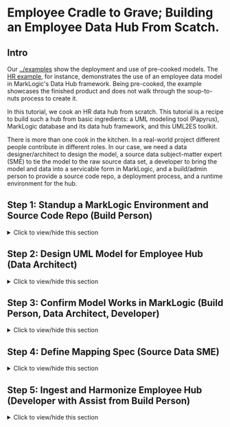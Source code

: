 # Employee Cradle to Grave; Building an Employee Data Hub From Scatch. 

## Intro
Our [../examples](../examples) show the deployment and use of pre-cooked models. The [HR example](../examples/hr), for instance, demonstrates the use of an employee data model in MarkLogic's Data Hub framework. Being pre-cooked, the example showcases the finished product and does not walk through the soup-to-nuts process to create it.

In this tutorial, we cook an HR data hub from scratch. This tutorial is a recipe to build such a hub from basic ingredients: a UML modeling tool (Papyrus), MarkLogic database and its data hub framework, and this UML2ES toolkit. 

There is more than one cook in the kitchen. In a real-world project different people contribute in different roles. In our case, we need a data designer/architect to design the model, a source data subject-matter expert (SME) to tie the model to the raw source data set, a developer to bring the model and data into a servicable form in MarkLogic, and a build/admin person to provide a source code repo, a deployment process, and a runtime environment for the hub.

## Step 1: Standup a MarkLogic Environment and Source Code Repo (Build Person)

<details><summary>Click to view/hide this section</summary>
<p>
We get started by having you, in the role of build person, setup a basic data hub on MarkLogic. You will also create a source code repository with a folder structure in which different project artifacts are stored. 

There are two pre-requisites for running this step of the tutorial:

- You should have a MarkLogic 9.0-7 or greater installation up and running.
- You should have a local clone of the UML2ES toolkit. 

To begin, create a folder called employeeHub anywhere on your build machine. This folder will be a data hub gradle project that incorporates the UML2ES toolkit and has special sub-folders designated for the UML model, the source code mapping spreadsheet, and the source code. (All of these we will build, wearing a different hat, later in the tutorial.)

Under employeeHub, create the following subfolders:
- data
- src

Under employeeHub/data, create the following subfolders:
- mapping
- model
- papyrus

Under employeeHub/src, create the subfolder main.

Under employeeHub/src/main, creat the subfolder ml-modules.

Under employeeHub/src/main/ml-modules, create the subfolder root.

Copy into employeeHub/src/main/ml-modules/root the UML2ES transform code [../uml2esTransform/src/main/ml-modules/root/xmi2es](../uml2esTransform/src/main/ml-modules/root/xmi2es). You did it right if you can see the file employeeHub/src/main/ml-modules/root/xml2es/xml2esTransform.xqy. If you don't see the file in exactly that the location, remove what you copied and try again at the correct level. 

Copy into the main folder employeeHub the UML2ES build file [../uml2esTransform/uml2es4dhf.gradle](../uml2esTransform/uml2es4dhf.gradle).

Copy into employeeHub/data/papyrus the UML2ES profile [../umlProfile/eclipse/MLProfileProject](../umlProfile/eclipse/MLProfileProject). You did it right if you can see the file employeeHub/data/papyrus/MLProfileProject/MLProfile.profile.uml. If you don't see the file in exactly that location, remove what you copied and try again at the correct level. 

Copy into the main folder employeeHub your initial build file [employeeHubLab/step1/build.gradle](employeeHubLab/step1/build.gradle) and your initial gradle properties file [employeeHubLab/step1/gradle.properties](employeeHubLab/step1/gradle.properties). Tweak the gradle.properties once you've copied it over. For example, modify mlHost if you're ML server is not running on localhost; modify mlUsername and mlPassword if your admin username/password is not admin/admin.

When you are done, you should have the following folder structure:

![Step 1 - folder structure](images/emp_setup1.png)

Now let's initialize the hub. In a command prompt navigate to your employeeHub folder and run the following:

gradle -i hubInit

This creates a few additional subfolders: plugins, src/main/hub-internal-config, src/main/ml-config, src/main/ml-schemas, build, gradle, and .gradle. 

If you wish, add the contents of the employeeHub folder to your source code repository. Don't add build, gradle, and .gradle; these folders contain temporary files that aren't meant to be shared.

Finally, let's create an instance of the data hub. In the command prompt, run the following

gradle -i mlDeploy

When this has completed, you should see in your MarkLogic environment several new databases, including xmi2es-tutorials-empHub-STAGING, xmi2es-tutorials-empHub-FINAL, and xmi2es-tutorials-empHub-MODULES. Check in admin console you have these.

![Step 2 - folder structure](images/emp_setup2.png)
</p>
</details>

## Step 2: Design UML Model for Employee Hub (Data Architect)

<details><summary>Click to view/hide this section</summary>
<p>

Next you get to play the role of data architect. You will use the UML modeling tool Papyrus to design a class model for employees. The file containing your model resides in the employeeHub folder that the build person (performed convincingly by you) created in Step 1. 

### Step 2a: Setup Workspace and Projects

Pre-requisite: You need Papyrus. If you don't have Papyrus, install it. See [How to install Papyrus](papyrus_install.md) for instructions.

Open Papyrus in a new workspace. The location of the workspace on your local machine is unimportant. 

To use your new model with MarkLogic, you need to add the UML-to-Entity Service profile. In Step 1 you copied it from the UML2ES clone to employeeHub/data/papyrus/MLProfileProject. To import into Papyrus, from the File menu select Import | General | Existing Projects Into Workspace. 

![Import profile project](images/pap_profile2_import.png)

Click Next. In the Import Projects dialog, make sure "Select root directory" is selected. Use the Browse button to locate the ML profile in employeeHub/data/papyrus/MLProfileProject. 

![Import profile project](images/emp_setup3.png)

Click Finish. You should now see the profile project in the Project Explorer pane in the upper-right corner of Eclipse. Next, create a project for the employee model. From the File menu choose New | Other. From the Select wizard, choose Papyrus project.

![New project in Papyrus](images/pap_model_create.png)

Click Next. In the Diagram Language window, select UML.

![New project in Papyrus](images/pap_model_uml.png)

Click Next. In the next window enter the project name as EmployeeHubModel. Select the model file name as EmployeeHubModel. For the location, uncheck "Use default location". For location, browse to the employeeHub/data/papyrus folder you created in Step 1. To this path append EmployeeHubModel.

![New project in Papyrus](images/emp_setup4.png)

Click Next.  In the next page, under Diagram Kind, select Class Diagram. Click the box "A UML model with basic primitive types." Under "Choose a profile to apply", select Browse Workspace and select MLProjectProfile|MLProfile.profile.uml. 

![New project in Papyrus](images/emp_setup5.png)

Click Finish. In Papyrus, you now see two projects in your workspace:

![Papyrus projects](images/emp_setup6.png)

### Step 2b: Create Model and Package Structure

We will design a relatively simple model consisting of two main classes (Department, Employee) and a set of common location classes (Address, Phone, Email). We will split these classes into two packages: Department and Employee will go into the HRMain packages; the location classes will go in the HRCommon package.

Create the HRCommon package by dragging a Package from the Palette onto the diagram EmployeeodelHub.di. In the Properties pane edit the name of the package. Change it from Package1 to HRCommon. 

![HRCommon](images/emp_setup9.png)

Create a second package in the same way. Name this one HRMain. 

Next, configure model-level attributes. In the diagram, click anywhere on the white background outside the packages you just created. In the Properties pane, in the UML section change the name from RootElement to HRModel.

![HRModel](images/emp_setup10.png)

Still in the Properties pane, move to the Profile section and scroll down to the Applied Stereotypes. Click on the + symbol. In the popup window, under Applicable Stereotypes select esModel. 

![HRModel Profile](images/emp_setup11.png) 

Move it over to the Applied Stereotypes section by clicking the button with an arrow that points right. When done click OK to close the popup.

![HRModel Profile](images/emp_setup12.png) 

Back in the Properties pane, in the Applied Stereotyes part of the Profile section still, select version under esModel. Enter the value 0.0.1

![HRModel Profile](images/emp_setup13.png) 

Similarly for baseUri enter the value http://com.marklogic.es.uml.hr. Save the model (File | Save All).

We have now a properly named model with packages for its two main parts.

### Step 2c: Define HRCommon Classes

For the remainder of this step you will need the Model Explorer. If it is not open in your workspace, open it by selecting Window | Show View | Papyrus | Model Explorer. 

![Model explorer](images/emp_setup7.png)

Model Explorer will now appear as a new pane, likely on the bottom or right part of the screen.

![Model explorer](images/emp_setup8.png)

Using the Model Explorer, we will now create two new class diagrams, one for each package. Select the HRCommon package, right-click, and from the menu choose New Diagram | Class Diagram. 

![New Class Diagram](images/emp_setup14.png)

Give it the name HRClassDiagram. Similarly for HRMain, create a class diagram called HRMainClassDiagram. Your Model Explorer should now show the following:

![Packages and Diagrams](images/emp_setup15.png)

Select the HRCommonClassDiagram in Model Explorer. Drag a Class from the Palette onto the HRCommonClassDiagram canvas. Name it Address. Similarly create classes Phone and Email. Your diagram should look like this:

![Common](images/emp_setup16.png)

Let's add attributes to each class. Select the Address class. From the context menu that appears, choose Add Property Class Attribute Label. 

![Attribute](images/emp_setup17.png)

Then in the UML section of the Properties pane, change its name from Attribute1 to addressType. Set the Type to UML Primitive Types | String. Keep the Multiplicity at 1.

![Attribute](images/emp_setup18.png)

At this point your diagram looks like this:

![Attribute](images/emp_setup19.png)

Add these attributes to Address:

- lines, type: string, multiplicity: 1..*
- city, type: string, multiplicity: 1
- state, type: string, multiplicity: 1
- zip, type: string, multiplicity: 1
- country, type: string, multiplicity: 1

Add these attributes to Phone:

- phoneType, type: string, multiplicity: 1
- phoneNumber, type: string, multiplicity: 1

Add these attributes to Email:

- emailType, type: string, multiplicity: 1
- emailAddress, type: string, multiplicity: 1

When you are done, your diagram should look like this:

![Attributes](images/emp_setup20.png)

### Step 2d: Define HRMain Classes

Now switch to the HRMainClassDiagram by double-clicking it in the Model Explorer. The canvas above is blank. Drag two classes onto it. Name them Employee and Department.

![Main](images/emp_setup21.png)

Add the following attributes to Employee:

- employeeId, type: string, multiplicity: 1
- firstName, type: string, multiplicity: 1
- lastName, type: string, multiplicity: 1
- status, type: string, multiplicity: 1
- hireDate, type: none, multiplicity: 1
- effectiveDate, type: none, multiplicity: 0..1
- baseSalary, type: real, multiplicity: 0..1
- bonus, type: real, multiplicity: 0..1
- dateOfBirth, type: none, multiplicity: 1
- uri, type: string, multiplicity: 1

Add the following attributes to Department:
 
- departmentId, type: integer, multiplicity: 1
- name, type: string, multiplicity: 1
- uri, type: string, multiplicity: 1

Here's what you should have so far:

![Main](images/emp_setup22.png)

Next we configure a few relationships. First, let's represent the memberOf relationship. An employee is a member of a department. To represent this, draw an association between the Employee class and the Department class. In the Palette select Association. Then with your mouse draw a line from Employee to Department. 

![memberOf](images/emp_setup23.png)

Select the association link you just drew and see the details of it in the Properties pane. You see two Member Ends. For the Member End on the right (labelled employee), ensure Navigable is set to false. For the Member End on the left, change the name from department to memberOf. Change the multiplicity to 0..1.

![memberOf](images/emp_setup24.png)

Next to do is the reportsTo relationship between employees. Draw an association from the Employee class to itself by selecting Association in the Palette and drawing a line from Employee back to itself. Then select that line you drew and in the Properties pane make sure the right Member End has Navigable set to false. For the left Member End, change the name to reportsTo and set multiplicity to 0..1.

![reportsTo](images/emp_setup25.png)

Now let's bring into this diagram the Address, Phone, and Email classes from our HRCommon package. In Model Explorer, under HRCommon select Address and drag it into the current diagram. Do the same with Phone and Email.

![common](images/emp_setup26.png)

In our model, both Employee and Department have addresses, phones, and emails. We use aggregration relationships to represent this. Draw six association links: Employee to Address, Employee to Phone, Employee to Email, Department to Address, Department to Phone, and Department to Email. Because of all the arrows the diagram might be a bit messy. Let's make it pretty. First, move the classes into a good spot on the canvas:

![common](images/emp_setup27.png)

Next, remove unnecessary arrow labelling. Right-click on the white part of the diagram and from the context menu choose Select | All Connectors. Right-click again and choose Filters | Manage Connector Labels. In the popup, click Deselect All. Then manually select Target Role and Target Multiplicity under A_memberOf_employee and A_reportsTo_employee. 

![pretty](images/emp_setup28.png)

Click OK to close the popup. Lastly, select Address, Phone, and Email. Right-click and select Filters | Show/Hide Compartments. In the popup click Deselect All. Click OK. We end up a more pleasant diagram:

![gorgeous](images/emp_setup29.png)

To complete the step, modify the configuration of each of the six associations to Address, Phone, and Email. For each, select the arrow in the diagram. In the Properties pane, ensure the right Member End is non-navigable. For the left Member End, change the multiplicity to 0..*, the aggregation to shared, and the name to the plural (addresses, phones, and emails rather than address, phone, and email). Here is what the configuration looks like for the link between department and email:

![aggregation](images/emp_setup30.png)

At this point, your model looks like this:

![aggregation](images/emp_setup31.png)

### Step 2e: Add Class and Attribute Stereotypes

Lastly, let's prepare the model for MarkLogic by stereotyping it. First, let's associate with the class Department the MarkLogic collection named "Department". To do this, select Department in the diagram. In the Properties pane, switch to the Profile section. In the Applied Stereotypes, click the + button. In the popup move xDocument from Applicable Stereotypes to Applied Stereotypes. 

![xDocument](images/emp_setup32.png)

Click OK. Then back in the Properties pane, add the value Department for the collections tag of xDocument.

![collections](images/emp_setup33.png)

Do the same for the Employee class. Assign it the stereotype xDocument with the collections value Employee.

Next, stereotype several of the attributes by first selecting the atttibute in the diagram and then stereotyping and tagging it in the Profile section of the Properties pane:

- Give Department.departmentId the stereotype PK.
- Give Employee.employeeId the stereotype PK.
- Give Employee.hireDate, Employee.effectiveDate, and Employee.dateOfBirth the stereotype esProperty with mlType "date".
- Give Department.uri the stereotype xCalculated. Its tagged value concat consists of three strings with the quotes included:
	* "/department/"
	* $attribute(departmentId)
	* ".json"

![concat](images/emp_setup34.png)

- Give Employee.uri the stereotype xCalculated. Its tagged value concat consists of three strings with the quotes included:
	* "/employee/"
	* $attribute(employeeId)
	* ".json"

Your last step is to configure the memberOf and reportsTo relationships to use reference rather than containment. In MarkLogic, you want Employee's memberOf attribute to contain the primary key of the Department rather than a copy of the Department object itself. You want Employee's reportsTo attribute to contain the primary key of the other Employee rather than a copy of the other Employee object itself. (The relationships from Department and Employee to Address, Phone, and Type, on the other hand, will be containment, not reference.)

To make the memberOf attribute referential, in the diagram, select the Employee class. In the Properties pane, go to the UML section. Under Owned Attribute, select memberOf. Double-click it. In the Edit Property popup, switch to the Profile tab. Click the + button. Move from Applicable Stereotypes to Applied Stereotypes the FK stereotype.

![memberOf](images/emp_setup35.png)

![memberOf](images/emp_setup36.png)

Do the same for reportsTo.

And here's the final diagram:

![memberOf](images/emp_setup37.png)

Save your work (File | Save All). If the build person has created a source code repository, push your model to that repo. Specifically, add the folders data/papyrus/MLProfileProject and data/papyrus/EmployeeHubModel to the repo.

### Step 2 Summary

You created a model with two packages: HRCommon, containing classes Address, Phone, and Email; and HRMain, containing classes Department and Employee. There are numerous relationships in your model, and your model includes several stereotypes. 

If you think you might have messed up along the way, a pre-cooked model is available under [employeeHubLab/step2/EmployeeHubModel](employeeHubLab/step2/EmployeeHubModel). If you want it in your workspace, the simplest way is to copy each of its files over yours. You can also delete the EmployeeHubModel project from your workspace (by right-clicking the project and selecting Delete, but keeping the contents!) and import the pre-cooked project (File | Import | Existing Projects Into Workspace). 

</p>
</details>

## Step 3: Confirm Model Works in MarkLogic (Build Person, Data Architect, Developer)

<details><summary>Click to view/hide this section</summary>
<p>
Next is a quick verification that the UML model can be deployed to MarkLogic as part of the build process. This gives the data architect the assurance that the model "works in ML." It gives the developer a first look at the model and how it is represented in ML. It gives the build person knowledge of the steps to deploy the UML model to ML.

We won't have any actual DHF code when this step completes. That comes later. But we will have proved that our UML model can be transformed to Entity Services. And with that assurance, we're off and running with ES-based development.

First, the build person modifies the build.gradle and gradle.properties files created in Step 1. Put on your build person hat and make the following edits:

- To build.gradle, add the following code at the end:

```
task prepHRModel(type: Copy) {
    from "data/papyrus/EmployeeHubModel/EmployeeHubModel.uml"
    into "data/model"
    rename '(.*).uml', '$1.xml'
}

task runUML2ESDeploy(type: GradleBuild) {
  buildFile = "uml2es4dhf.gradle"
  tasks = ["uDeployModel"]
}

task deployHRModel() {
  dependsOn "prepHRModel"
  dependsOn "runUML2ESDeploy"
  tasks.findByName('runUML2ESDeploy').mustRunAfter 'prepHRModel'
}
```

- To gradle.properties, add the following line at the end:

modelName=EmployeeHubModel

If you're not sure you did this correctly, look at pre-cooked files [employeeHubLab/step3/build.gradle](employeeHubLab/step3/build.gradle) and [employeeHubLab/step3/gradle.properties](employeeHubLab/step3/gradle.properties). 

To transform the UML model to Entity Services and deploy it to MarkLogic, you, still in the role of build person, run the following from the command line in the gradle project folder you created in Step 1.

gradle -i deployHRModel

That command should run successfully; you should see "BUILD SUCCESSFUL" when its completes. Now it's time for everyone, especially the data architect and the developer, to observe the effects of gradle deployment command just run. Playing these roles, open Query Console and navigate to the xmi2es-tutorials-empHub-FINAL database. Click on Explore. Among the documents created are the following:

- /marklogic.com/entity-services/models/EmployeeHubModel.json: This is the ES model corresponding to our UML model. Here is an excerpt. Notice that its structure is exactly as we defined it UML. This will reassure the data architect.

![ES Model](images/emp_setup38.png)

- /xmi2es/extension/EmployeeHubModel.ttl: There is more to the model than the JSON descriptor we just examined. You'll notice that the descriptor does not mention some of our stereotypes. Where, for example, is the xDocument and xCalculated configuration? The JSON descriptor is the *core* model, but in Entity Services there is also an *extended* model. The extended model expresses, using semantic triples, facts about the entities and attributes of the model that fall outside the core model. /xmi2es/extension/EmployeeHubModel.ttl is a Turtle representation of those facts. Open that document and peruse it. Alternatively, in Query Console open a tab of type SPARQL Query pointed to the xmi2es-tutorials-empHub-FINAL database. Run the following query:

select * where {?s ?o ?p}

Nearly 300 triples come back from this query, but most of them are out-of-the-box *core* triples. One of our extended triples indicates that the Employee entity's collection is "Employee":

	* <http://com.marklogic.es.uml.hr/HRModel-0.0.1/Employee> <http://marklogic.com/xmi2es/xes#collections> "Employee"

These triples show the calculated value of uri in the Department entity:

	* <http://com.marklogic.es.uml.hr/HRModel-0.0.1/Department/uri>,<http://marklogic.com/xmi2es/xes#calculation>,_:bnode7470cb4106d8a9b6
	* _:bnode7470cb4106d8a9b6,<http://www.w3.org/1999/02/22-rdf-syntax-ns#first>,"\"/department/\""
	* _:bnode7470cb4106d8a9b6,<http://www.w3.org/1999/02/22-rdf-syntax-ns#rest>,_:bnode7411cb4716d8c8b6
	* _:bnode7411cb4716d8c8b6,<http://www.w3.org/1999/02/22-rdf-syntax-ns#first>,"$attribute(departmentId)"
	* _:bnode7411cb4716d8c8b6,<http://www.w3.org/1999/02/22-rdf-syntax-ns#rest>,_:bnode7432cb4526d8ebb6
	* _:bnode7432cb4526d8ebb6,<http://www.w3.org/1999/02/22-rdf-syntax-ns#first>,"\".json\""
	* _:bnode7432cb4526d8ebb6,<http://www.w3.org/1999/02/22-rdf-syntax-ns#rest>,<http://www.w3.org/1999/02/22-rdf-syntax-ns#nil>

Those triples are not pretty, but both the data architect and developer will be happy to see that the stereotypes are accounted for in the MarkLogic model. These extended facts will be used in the DHF harmonization logic. Significantly, the UML2ES toolkit generates useful (and relatively pretty) harmonization code from the extended model. 

- /xmi2es/gen/EmployeeHubModel/lib.sjs: And here is the first bit of that generated code. Notice the following generated Javascript functions. runWriter_Employee creates an Employee JSON document and, according to the extended model, writes it to the "Employee" collection. doCalculation_Employee_uri constructs the uri attribute of Employee as the string concatenation of "/employee/", the employeeId attribute value, and ".json". We'll see in a later step how these functions are brought together in the harmonization.

```
function runWriter_Employee(id, envelope, ioptions) {
  var uri = id;
  var dioptions = {};
  var collections = [];
  collections.push("Employee");
  dioptions.collections = collections;
  dioptions.permissions = xdmp.defaultPermissions();
  xdmp.documentInsert(uri, envelope, dioptions);
}
function doCalculation_Employee_uri(id, content, ioptions) {
  var c = "";
  c += "/employee/";
  c += content.employeeId;
  c += ".json";
  content.uri = c;
}
```

- /xmi2es/findings/EmployeeHubModel.xml: This file records problems found during transformation. Stop and open this up. Check to make sure it reports no issues.

The step is nearly complete. If you are keeping the gradle project in a source code repo, add the following newly created files to the repo: 
- data/entity-services/EmployeeHubMode.json
- src/main/ml-modules/root/modelgen/EmployeeHubModel/*

Also push your changes to build.gradle and gradle.properties.

</p>
</details>

## Step 4: Define Mapping Spec (Source Data SME)

<details><summary>Click to view/hide this section</summary>
<p>
The goal of the employee hub is to represent employees and departments in the form expressed by the UML model. That's the FINAL form of the data. But the actual employee data we have from the company's source system is messy. We intend to ingest this data *as is* into STAGING and then *harmonize* that data into the FINAL form. Data Hub Framework is exactly the right tool for the job. Now all we need is to understand that messy source data.

Luckily one of the members of the team is a source data SME. In this step, you play the SME's role. Your deliverable is an Excel spreadsheet that describes how to map source data to the UML model. 

Let's first review what that data looks like. It's a set of CSV and JSON files. We used the same data in the [HR example](../examples/hr). You can see it in the [../examples/hr/data/hr](../examples/hr/data/hr) folder of your local clone of the UML2ES toolkit. Our company, GlobalCorp, recently acquired AcmeTech. Each company has its own employee data: [../examples/hr/data/hr/GlobalCorp](../examples/hr/data/hr/GlobalCorp) and [../examples/hr/data/hr/AcmetTech](../examples/hr/data/hr/AcmeTech).

GlobalCorp has three files:

- [../examples/hr/data/hr/GlobalCorp/employee/EmployeeTable.csv](../examples/hr/data/hr/GlobalCorp/employee/EmployeeTable.csv). This is a CSV extract from the source relational database with the main employee record. Here is the first row and its header:

```
emp_id,first_name,last_name,dob,addr1,addr2,city,latitude,longitude,state,zip,home_phone,mobile,pager,home_email,job_title,hire_date,work_phone,work_email,reports_to,dept_num,office_number
356,Tina,Webb,2/20/1988,62 Mayer Plaza,,El Paso,31.6948,-106.3,TX,88535,1-(915)584-8677,1-(339)592-9887,,,Marketing Manager,9/21/2007,1-(402)348-8753,Tina.Webb@foo.com,4,3,218
```

- [../examples/hr/data/hr/GlobalCorp/employee/SalaryTable.csv](../examples/hr/data/hr/GlobalCorp/employee/SalaryTable.csv). This is a CSV extract from the source relational database with the employee's salary details. Here is the first row and its header:

```
emp_id,status,job_effective_date,base_salary,bonus
1,Active - Regular Exempt (Part-time),07/07/2013,59783,8787
```
- [../examples/hr/data/hr/GlobalCorp/department/DeptTable.csv](../examples/hr/data/hr/GlobalCorp/department/DeptTable.csv). This is a CSV extract from the source relational database with the department record:

```
dept_num,dept_name
1,Sales
```
AcmeTech's data is simpler. Each employee has a JSON file. For example the file for Rosanne Henckle is [../examples/hr/data/hr/AcmeTech/32930.json](../examples/hr/data/hr/AcmeTech/32930.json):

```
{
  "id": "32920",
  "firstName": "Rosanne",
  "lastName": "Henckle",
  "dateOfBirth": "05/19/1979",
  "hireDate": "12/19/2005",
  "salaryHistory": [
    {
      "effectiveDate": "12/23/2005",
      "salary": 63439
    },
    {
      "effectiveDate": "01/14/2010",
      "salary": 66300
    }
  ]
}
```

As the source data SME, you realize that your deliverable is actually two mapping spreadsheets: one for GlobalCorb, another for AcmeTech. The UML2ES toolkit has a template: [../excel/uml2es-excel-mapping-template.xlsx](../excel/uml2es-excel-mapping-template.xlsx). Make two copies of it and store both in the data/mapping folder of the gradle project created in Step 1. Name them acme-mapping.xlsx and global-mapping.xlsx. 

Open up acme-mapping.xlsx. Notice it has three tabs: Instructions, Mapping, and Entity1. Leave Instructions as is; read it over and keep it in place. Edit Mapping with overall details about the AcmeTech data source. 

- For Mapping Source, enter "ACMETech HR Data" (cell B1)
- For Mapping Notes, enter "JSON Employee Files From Acquired Firm ACME" (cell B2)

When you are done, the Mapping tab should look like this:

![mapping](images/emp_setup39.png)

As for Entity1, you should make several copies of it, one for each entity that will be represented in the hub. *Entity* is not synonymous with *class*. Our model has five classes -- Employee, Department, Address, Phone, Email -- but really just two entities: Employee and Department. In the FINAL hub, Employee and Department instances are first-class documents, each stored in an envelope and referenced by a URI. Address, Phone, and Email are mere sub-documents of Employee and Department. They exist only as part of the structure of those entities. In the mapping sheet, you specify how to map source data to the fully-expanded structure (including sub-classes) of the entity.

AcmeTech has no department data, only employee data. So the Acme sheet only requires a tab for Employee. Rename the Entity1 tab to Employee. Enter the following entity-level details:

- Entity Name: enter "Employee" (cell B1)
- Mapping Source: enter "Employee JSON document" (cell B2)
- Mapping Notes: enter "Each employee has JSON file xyz.json, where xyz is the numeric employee ID." (cell B3)
- Ignore rows 4-6, which are for the optional data discovery feature not discussed in this tutorial.

Specify the mappings of each attribute in the Properties section of the Employee sheet. Add a row for each attribute to map, starting on row 13. In column A put the attribute name from the model. In column B specify how to map source data to that attribute's value. In column C enter an optional note about this mapping. Ignore Columns D and E, which are for the optional data discovery feature not discussed in this tutorial. 

AcmeTech's data doesn't cover the full detail of Employee. Enter rows for the following attributes. The Column A values are the following. See if you can complete Columns B and C based on your understanding of the mapping. You don't need to be precise. The spreadsheet is not executable code. It is intended as a useful documentation artifact to help the developer harmonize the data.

- employeeId
- firstName
- lastName
- dateOrBirth
- effectiveDate
- status
- hireDate

You should end up with an Employee sheet resembling the following:

![employee](images/emp_setup40.png)

Save acme-mapping.xlsx. Now it's time for global-mapping.xlsx. Open it. Edit the Mapping tab as shown:

![global mapping](images/emp_setup41.png)

We need two entity tabs, one for Employee, one for Department. Make a copy of Entity1. Name the two entity tables Employee and Department. The previous diagram shows the correct tab structure.

Edit the Department tab. This mapping is simple. It should look like this:

![global mapping](images/emp_setup42.png)

The Employee tab is more complicated, because we have inline attributes like addresses.lines. We also have to join EmployeeTable and SalaryTable. It should look like this:

![global mapping](images/emp_setup43.png)

If you messed up with the spreadsheets, good pre-cookied copies are available at [employeeHubLab/step4](employeeHubLab/step4). Copy the two xlsx files there over to the data/mapping folder in your gradle project.

Finally, if you have your code in a source code repo, add two new files -- data/mapping/acme-mapping.xlsx and data/mapping/global-mapping.xlsx -- to the repo. 

</p>
</details>

## Step 5: Ingest and Harmonize Employee Hub (Developer with Assist from Build Person)

<details><summary>Click to view/hide this section</summary>
<p>


Finally, add/push changes to the source code repo... And here are the contents that should be in that repot...

</p>
</details>
